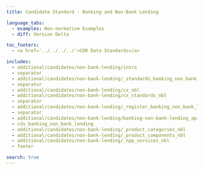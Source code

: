 ```yaml
---
title: Candidate Standard - Banking and Non-Bank Lending

language_tabs:
  - examples: Non-normative Examples
  - diff: Version Delta

toc_footers:
  - <a href='../../../../'>CDR Data Standards</a>

includes:
  - additional/candidates/non-bank-lending/intro
  - separator
  - additional/candidates/non-bank-lending/_standards_banking_non_bank_lending
  - separator
  - additional/candidates/non-bank-lending/cx_nbl
  - additional/candidates/non-bank-lending/cx_standards_nbl
  - separator
  - additional/candidates/non-bank-lending/_register_banking_non_bank_lending
  - separator
  - additional/candidates/non-bank-lending/banking-non-bank-lending_apis
  - cds_banking_non_bank_lending
  - additional/candidates/non-bank-lending/_product_categories_nbl
  - additional/candidates/non-bank-lending/_product_components_nbl
  - additional/candidates/non-bank-lending/_npp_services_nbl
  - footer

search: true
---
```

